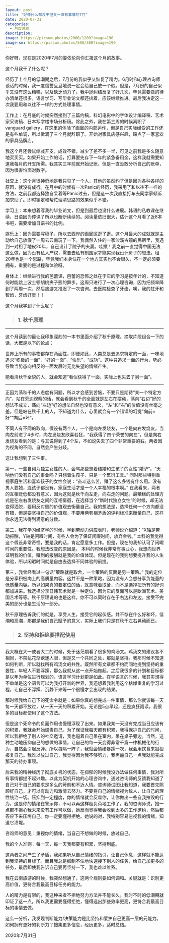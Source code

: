 ```yaml
---
layout: post
title: "好像什么都没干但又一直有事情的7月"
date: 2020-07-31
categories:
  - 月度总结
description:
image: https://picsum.photos/2000/1200?image=190
image-sm: https://picsum.photos/500/300?image=190
---
```

你好呀，现在是2020年7月的娄依伦向你汇报这个月的故事。

这个月我干了什么呢？

经历了上个月的低潮期之后，7月份的我似乎又恢复了精力。6月时和心理咨询师谈话的时候，我一度信誓旦旦地说一定会给自己放一个假。但是，7月份的自己似乎又没有这么糟糕，以及缺乏动力了。我中途纠结反复了好几次，毕竟需要做的待办清单还很多<!--break-->，语言学习、写毕业论文都还排着，应该继续推进。最后我决定这一次我要用和以往不一样的方式处理事情。

工作上：在月底的时候突然接到了三篇约稿，科幻电影中的字体设计编译稿、艺术家采访稿、日本写字楼市场分析稿。除此之外，我在第三周的时候离职了vanguard gallery，在这里的体验了画廊的内部运作，但是自己实际经受的工作还是有些单调，所以做满了三个月就辞职了。开始对家具店感兴趣，踩点了一家喜欢的家具品牌店。

我这个月还尝试缩减开支，成效不错，减少了差不多一半，可见之前我是多么随意地买买买。如果开始工作的话，打算要先存下一年的紧急备用金，这样我就需要知道我每月的开支所需。我其实三年前就开始记账，但是一直没敢分析自己的账单，因为很害怕面对数字。

社交上：这个月很神奇地是我只见了一个人，其他的虽然约了但是因为各种各样的原因，就没有成行。在月中的时候有一次Panic的经历，我采用了和以往不一样的方法，之前我都选择独自呆着等Panic过去，但是这一次我直接打车去同学家倾诉加求助了。即时镇定和帮忙理清思路的效果似乎不错。

学习上：本来想着写我的毕业论文，但是到最后也没什么进展。韩语的私教课在继续，日语因为停课了所以也断断续续的。阅读量依旧很大，估计这个月看了近8本书吧，需要增加日语书的比例。

娱乐上：因为需要写稿子，所以去西岸的画廊区逛了逛。这个月最大的成就就是主动给自己放假了一周去云南玩了一下。我偶然入住的一家沙溪古镇的民宿里，我遇到一对租了地皮20年，自己设计了院子的夫妻。哇撒！我之前一直觉得中国无法这么做，因为没有私人产权，需要去私有制国家才能实现我设计房子的想法。租20年也是一个思路，毕竟我们本身住在一个地方其实也不会很久，不一定必须要拥有，重要的是过程和体验呀。

身体上：继续进行我的芭蕾课，芭蕾的恐怖之处在于它的学习是按年计的，不知道何时能跳上波士顿胡桃夹子熊的舞步。这周只进行了一次心理咨询，因为把频率降到了两周一次，然后旅游又推迟了一次咨询。去医院检查了牙齿，噢，我的蛀牙和智齿，牙齿好贵！！

这个月我学到了什么呢？

> <h3>1. 秋千原理</h3>
***
这个月读到的最让我印象深刻的一本书里面介绍了秋千原理。摘取片段组合一下的话，大概是以下的论点：

世界上所有的事物都存在两面性，即便如此，人类总是去追求特定的一面，一味地追求“积极的一面”，“好的一面”，“快乐”，“成功”。这种只追求一面的行为，势必导致当势态向相反的一面发展时无比失望的情绪产生。

能看清秋千全貌的人，就会知道“看似获得了一面，实际上也失去了另一面”。


***


正因为荡秋千的人态度有问题，所以才会感到苦恼，不要只是期待“某一个特定方向”，站在旁边观察的话，就会看到秋千的全面就是左右在摆动，荡向“右边”好的想法不成立，荡向“左边”好的想法自然也没有意义，“左”和“右”的价值没有丝毫之差。但是站在秋千上的人，不知道为什么，心里就会有一个错误的幻觉“向前=好”“向后=坏”。

不同人有不同的取向，假设有两个人，一个是向左发烧友，一个是向右发烧友。当向左前进了4步时，向左发烧友欣喜若狂，“我获得了四个荣誉的向左”，但是向右发烧友看到的是：与其说得到了4个左，不如说失去了四个非常重要的右。两者因为视角的不同，自然会产生分歧。

这让我想到了三件事。

第一，一些自诩为独立女性的人，会骂那些想着结婚和生孩子的女性“婚驴”。“天呐他们没有自己的事业吗？只想着生孩子，只是一个繁衍工具。” 同时那些特别重视家庭生活和喜欢孩子的女性会说：“奋斗这么苦，赚了这么多钱有什么用。没有男人要她，连孩子都没有。家庭生活才是一个人幸福的根本啊。” 在我看来，两者的互相贬低都没有意义，因为这就是秋千向左走，向右走的问题。最糟糕的处理方式是在左右发烧友之间的互相徘徊，在选择当个“新时代独立女性”的时候，却无法变得洒脱，要用反对侧的价值观去衡量自己。我的想法是，选择任何一个方向都没有错，但是要坚持自己的价值观，不要用两套相矛盾的评判标准来衡量自己，这样你永远无法得到满意的分数。

第二，我在学习经济学的时候，学到劳动力供应表时，老师说介绍道：“X轴是劳动报酬，Y轴是闲暇时间，有些人会为了保证闲暇时间，放弃金钱。” 本科的我觉得这个假设非常奇怪，要是我的话，肯定愿意多工作。但是，现在的我却认可了闲暇时间的重要性。我想法改变的原因是， 本科的时候我非常有事业心，我想向世界证明我的价值，赚到的报酬就是我的价值体现。但是现在的我则想要提升我的人生体验，所以闲暇时间就是自由去选择不同体验的前提。

第三，我曾经看过一句话“策略就是取舍，一个策略的反面是另一策略。” 我的定位是分享积极向上的高质量内容。这并不是一种策略，因为没有人会想分享负能量的低质量内容。所以如果真的要定位的话，就意味着取舍，而不是选择把所有的好词都加进来。我选择分享日韩艺术就是一种定位，因为它的反面可以是欧洲艺术、美国艺术等等。秋千原理说的也是这样，你不可以同时存在于右边和左边。接受不完美的部分也是生活的一部分。

秋千原理告诉我们的就是，享受人生，接受它的起伏感。并不存在什么好和坏，低潮和高潮，那都是我们自己赋予的意义，实际上我们只是在秋千左右晃动而已。

> <h3>2. 坚持和拒绝要搭配使用</h3>
***
我大概在大一或者大二的时候，处于迷茫期看了很多的鸡汤文。鸡汤文的建议各不相同，不禁乱花渐欲迷人眼，但是又一个共同之处，那就是坚持。我那时候不知道如何判断，所以就找所有鸡汤文的共性。既然所有文章都不约而同地提到坚持的重要性，年轻人不要浮躁，那么我就从这一点开始做起。之后我很多的计划和目标都是以年为单位进行规划的，语言学习计划更是如此。在学语言的时候，我其实想得不单单是这个语言可以为我打开新的世界，我还想着我利用这个枯燥重复的学习过程，让自己不浮躁、沉静下来等一个很慢才会出现的结果。

那时候我给自己下的死命令就是：如果你真的想完成一件事情，那么你就该每一天每一天都不放过，从一天一天的积累开始。无论是5点早起，还是疯狂阅读，我很多的目标都使用了这个方法。

但是这个死命令的负面作用也慢慢浮现了出来。如果我某一天没有完成当日应该有的积累，我就会开始谴责自己。为了保证我每天都有积累，我得保护自己的时间，所以我拒绝了别人的社交邀请，我也逼着自己呆在室内，呆在桌子旁边。当然，这种主动地压抑自己的想做的事情，让自己的每一天变得非常千篇一律机械化的行为，自然会引起反弹。所以每隔一阵子，我就会情绪暴躁一次，我会用饮食来狠狠报复自己。我难以放过自己，我觉得因为我不够努力，我再逼自己一点我就能完成那天的待办事项。

后来我的精神经历了彻底关机的状态，在抑郁的时候我没办法做任何事情，我对所有事情都提不起兴趣。以此为契机开始的心理咨询中，通过咨询师的反馈我知道了自己对于自己的要求是多么的苛刻和不近人情。咨询师试图让我知道，我要首先照顾好自己，才可以有动力和激情去努力。不要将自己的情绪视为敌人，让自己的理性统治一切。压抑到一定程度，你的情绪就会反噬你，让你做出一些自我摧毁的行为，这是你的情绪在警示你，不可以再这样超负荷地工作了。我的咨询师说，她一点都不担心我未来没有工作可以做，她反而觉得我会收到太多的工作邀约，然后都答应下来压垮自己。你一定要懂得拒绝。她说的对，我特别容易忽视我的情绪，知道它溃堤。

咨询师的意见：重视你的情绪，当自己不想做的时候，放过自己。

我的个人准则：每一天，每一天我都要有积累，坚持到底。

这两者之间产生了矛盾，我如果听从自己情绪的指引，让自己休息，这样就不能达到我坚持的目标了。而且我总是抑制不住地快速接下别人的任务，给自己加更多的任务，最后即使我告诉自己要再坚持一下，我也难以维系。

我在云南旅游的时候，我突然想通了，这两个规则要如何调和。关键就是：识别更高价值，更符合我最高目标任务的能力。

人的精力是有限的，我这种来者不拒地努力方法并不能长久。我时不时的低潮期就印证了这一点。所以我更需要懂得拒绝，懂得选出那些效率更高，更符合我最高目标的事情去做。

这么一分析，我发现判断能力/决策能力是比坚持和爱护自己更高一层的元能力。如何拥有更好的判断力？搜集更多信息，经历更多，适时总结。

2020年7月31日